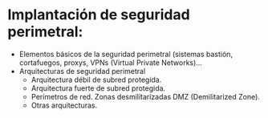 # Implantación de seguridad perimetral:
- Elementos básicos de la seguridad perimetral (sistemas bastión, cortafuegos, proxys, VPNs (Virtual Private Networks)…
- Arquitecturas de seguridad perimetral
  - Arquitectura débil de subred protegida.
  - Arquitectura fuerte de subred protegida.
  - Perímetros de red. Zonas desmilitarizadas DMZ (Demilitarized Zone).
  - Otras arquitecturas. 
